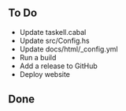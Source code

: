 ## To Do

- Update taskell.cabal
- Update src/Config.hs
- Update docs/html/_config.yml
- Run a build
- Add a release to GitHub
- Deploy website

## Done

